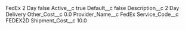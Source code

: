 <?xml version="1.0" encoding="UTF-8"?>
<CustomMetadata xmlns="http://soap.sforce.com/2006/04/metadata" xmlns:xsi="http://www.w3.org/2001/XMLSchema-instance" xmlns:xsd="http://www.w3.org/2001/XMLSchema">
    <label>FedEx 2 Day</label>
    <protected>false</protected>
    <values>
        <field>Active__c</field>
        <value xsi:type="xsd:boolean">true</value>
    </values>
    <values>
        <field>Default__c</field>
        <value xsi:type="xsd:boolean">false</value>
    </values>
    <values>
        <field>Description__c</field>
        <value xsi:type="xsd:string">2 Day Delivery</value>
    </values>
    <values>
        <field>Other_Cost__c</field>
        <value xsi:type="xsd:double">0.0</value>
    </values>
    <values>
        <field>Provider_Name__c</field>
        <value xsi:type="xsd:string">FedEx</value>
    </values>
    <values>
        <field>Service_Code__c</field>
        <value xsi:type="xsd:string">FEDEX2D</value>
    </values>
    <values>
        <field>Shipment_Cost__c</field>
        <value xsi:type="xsd:double">10.0</value>
    </values>
</CustomMetadata>
